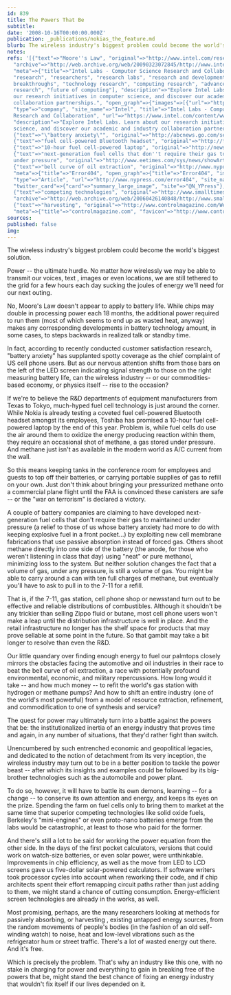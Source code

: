 ```yaml
---
id: 839
title: The Powers That Be
subtitle: 
date: '2008-10-16T00:00:00.000Z'
publication: _publications/nokias_the_feature.md
blurb: The wireless industry's biggest problem could become the world's biggest solution.
notes: 
refs: '[{"text"=>"Moore''s Law", "original"=>"http://www.intel.com/research/silicon/mooreslaw.htm",
  "archive"=>"http://web.archive.org/web/20090323072845/http://www.intel.com:80/research/silicon/mooreslaw.htm",
  "meta"=>{"title"=>"Intel Labs - Computer Science Research and Collaboration", "keywords"=>["labs",
  "research", "researchers", "research labs", "research and development", "technological
  breakthroughs", "technology research", "computing research", "advanced computer
  research", "future of computing"], "description"=>"Explore Intel Labs. Learn about
  our research initiatives in computer science, and discover our academic and industry
  collaboration partnerships.", "open_graph"=>{"images"=>[{"url"=>"https://www.intel.com/apps/settings/wcm/designs/intel/us/en/images/resources/printlogo.png"}],
  "type"=>"company", "site_name"=>"Intel", "title"=>"Intel Labs - Computer Science
  Research and Collaboration", "url"=>"https://www.intel.com/content/www/us/en/research/overview.html",
  "description"=>"Explore Intel Labs. Learn about our research initiatives in computer
  science, and discover our academic and industry collaboration partnerships."}, "favicon"=>"http://www.intel.com/etc.clientlibs/settings/wcm/designs/ver/6.8.1333/intel/default/resources/favicon.ico"}},
  {"text"=>"\"battery anxiety\"", "original"=>"http://abcnews.go.com/sections/tech/TechTV/innovations01_2.html"},
  {"text"=>"fuel cell-powered Bluetooth headset", "original"=>"http://finance.myway.com/jsp/nw/nwdt_ge.jsp?news_id=dji-00030720040615&feed=dji&date=20040615"},
  {"text"=>"10-hour fuel cell-powered laptop", "original"=>"http://news.bbc.co.uk/2/hi/technology/3837585.stm"},
  {"text"=>"next-generation fuel cells that don''t require their gas to maintained
  under pressure", "original"=>"http://www.eetimes.com/sys/news/showArticle.jhtml?articleId=22100806"},
  {"text"=>"bell curve of oil extraction", "original"=>"http://www.nypress.com/17/22/feature/AaronNaparstek.cfm",
  "meta"=>{"title"=>"Error404", "open_graph"=>{"title"=>"Error404", "images"=>[{"url"=>"http://www.nypress.com/news-portlet/img/ogimage_default.jpg"}],
  "type"=>"Article", "url"=>"http://www.nypress.com/error404", "site_name"=>"www.nypress.com"},
  "twitter_card"=>{"card"=>"summary_large_image", "site"=>"@N_YPress"}, "favicon"=>"http://www.nypress.com/base-portlet/webrsrc/ctxvar/f7b4629b-4a0c-4f58-ade7-0d8300181f41.jpeg"}},
  {"text"=>"competing technologies", "original"=>"http://www.smalltimes.com/document_display.cfm?document_id=3730",
  "archive"=>"http://web.archive.org/web/20060426140848/http://www.smalltimes.com:80/document_display.cfm?document_id=3730"},
  {"text"=>"harvesting", "original"=>"http://www.controlmagazine.com/Web_First/CT.nsf/ArticleID/SKUN-5Y3K5R/",
  "meta"=>{"title"=>"controlmagazine.com", "favicon"=>"http://www.controlmagazine.com/favicon.ico"}}]'
sources: 
published: false
img: 
---
```

The wireless industry's biggest problem could become the world's biggest solution.

  
Power -- the ultimate hurdle. No matter how wirelessly we may be able to transmit our voices, text , images or even locations, we are still tethered to the grid for a few hours each day sucking the joules of energy we'll need for our next outing.

No, Moore's Law doesn't appear to apply to battery life. While chips may double in processing power each 18 months, the additional power required to run them (most of which seems to end up as wasted heat, anyway) makes any corresponding developments in battery technology amount, in some cases, to steps backwards in realized talk or standby time.

In fact, according to recently conducted customer satisfaction research, "battery anxiety" has supplanted spotty coverage as the chief complaint of US cell phone users. But as our nervous attention shifts from those bars on the left of the LED screen indicating signal strength to those on the right measuring battery life, can the wireless industry -- or our commodities-based economy, or physics itself -- rise to the occasion?

If we're to believe the R&D departments of equipment manufacturers from Texas to Tokyo, much-hyped fuel cell technology is just around the corner. While Nokia is already testing a coveted fuel cell-powered Bluetooth headset amongst its employees, Toshiba has promised a 10-hour fuel cell-powered laptop by the end of this year. Problem is, while fuel cells do use the air around them to oxidize the energy producing reaction within them, they require an occasional shot of methane, a gas stored under pressure. And methane just isn't as available in the modern world as A/C current from the wall.

So this means keeping tanks in the conference room for employees and guests to top off their batteries, or carrying portable supplies of gas to refill on your own. Just don't think about bringing your pressurized methane onto a commercial plane flight until the FAA is convinced these canisters are safe -- or the "war on terrorism" is declared a victory.

A couple of battery companies are claiming to have developed next-generation fuel cells that don't require their gas to maintained under pressure (a relief to those of us whose battery anxiety had more to do with keeping explosive fuel in a front pocket...) by exploiting new cell membrane fabrications that use passive absorption instead of forced gas. Others shoot methane directly into one side of the battery (the anode, for those who weren't listening in class that day) using "neat" or pure methanol, minimizing loss to the system. But neither solution changes the fact that a volume of gas, under any pressure, is still a volume of gas. You might be able to carry around a can with ten full charges of methane, but eventually you'll have to ask to pull in to the 7-11 for a refill.

That is, if the 7-11, gas station, cell phone shop or newsstand turn out to be effective and reliable distributions of combustibles. Although it shouldn't be any trickier than selling Zippo fluid or butane, most cell phone users won't make a leap until the distribution infrastructure is well in place. And the retail infrastructure no longer has the shelf space for products that may prove sellable at some point in the future. So that gambit may take a bit longer to resolve than even the R&D.

Our little quandary over finding enough energy to fuel our palmtops closely mirrors the obstacles facing the automotive and oil industries in their race to beat the bell curve of oil extraction, a race with potentially profound environmental, economic, and military repercussions. How long would it take -- and how much money -- to refit the world's gas station with hydrogen or methane pumps? And how to shift an entire industry (one of the world's most powerful) from a model of resource extraction, refinement, and commodification to one of synthesis and service?

The quest for power may ultimately turn into a battle against the powers that be: the institutionalized inertia of an energy industry that proves time and again, in any number of situations, that they'd rather fight than switch.

Unencumbered by such entrenched economic and geopolitical legacies, and dedicated to the notion of detachment from its very inception, the wireless industry may turn out to be in a better position to tackle the power beast -- after which its insights and examples could be followed by its big-brother technologies such as the automobile and power plant.

To do so, however, it will have to battle its own demons, learning -- for a change -- to conserve its own attention and energy, and keeps its eyes on the prize. Spending the farm on fuel cells only to bring them to market at the same time that superior competing technologies like solid oxide fuels, Berkeley's "mini-engines" or even proto-nano batteries emerge from the labs would be catastrophic, at least to those who paid for the former.

And there's still a lot to be said for working the power equation from the other side. In the days of the first pocket calculators, versions that could work on watch-size batteries, or even solar power, were unthinkable. Improvements in chip efficiency, as well as the move from LED to LCD screens gave us five-dollar solar-powered calculators. If software writers took processor cycles into account when reworking their code, and if chip architects spent their effort remapping circuit paths rather than just adding to them, we might stand a chance of cutting consumption. Energy-efficient screen technologies are already in the works, as well.

Most promising, perhaps, are the many researchers looking at methods for passively absorbing, or harvesting , existing untapped energy sources, from the random movements of people's bodies (in the fashion of an old self-winding watch) to noise, heat and low-level vibrations such as the refrigerator hum or street traffic. There's a lot of wasted energy out there. And it's free.

Which is precisely the problem. That's why an industry like this one, with no stake in charging for power and everything to gain in breaking free of the powers that be, might stand the best chance of fixing an energy industry that wouldn't fix itself if our lives depended on it.
